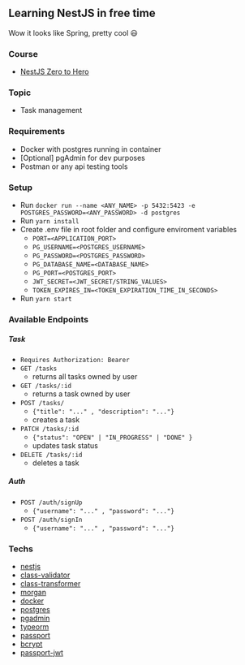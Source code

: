 ## Learning NestJS in free time

Wow it looks like Spring, pretty cool :smiley:

### Course

- [NestJS Zero to Hero](https://www.udemy.com/course/nestjs-zero-to-hero/)

### Topic
- Task management

### Requirements
* Docker with postgres running in container
* [Optional] pgAdmin for dev purposes
* Postman or any api testing tools

### Setup
- Run `docker run --name <ANY_NAME> -p 5432:5423 -e POSTGRES_PASSWORD=<ANY_PASSWORD> -d postgres`
- Run `yarn install`
- Create .env file in root folder and configure enviroment variables
  - `PORT=<APPLICATION_PORT>`
  - `PG_USERNAME=<POSTGRES_USERNAME>`
  - `PG_PASSWORD=<POSTGRES_PASSWORD>`
  - `PG_DATABASE_NAME=<DATABASE_NAME>`
  - `PG_PORT=<POSTGRES_PORT>`
  - `JWT_SECRET=<JWT_SECRET/STRING_VALUES>`
  - `TOKEN_EXPIRES_IN=<TOKEN_EXPIRATION_TIME_IN_SECONDS>`
 - Run `yarn start`

### Available Endpoints
##### Task
- `Requires Authorization: Bearer`
- `GET /tasks`
  - returns all tasks owned by user
- `GET /tasks/:id`
  - returns a task owned by user
- `POST /tasks/`
  - `{"title": "..." , "description": "..."}`
  - creates a task
- `PATCH /tasks/:id`
  - `{"status": "OPEN" | "IN_PROGRESS" | "DONE" }`
  - updates task status
- `DELETE /tasks/:id`
  - deletes a task

##### Auth
- `POST /auth/signUp`
  - `{"username": "..." , "password": "..."}`
- `POST /auth/signIn`
  - `{"username": "..." , "password": "..."}`

### Techs

- [nestjs](https://github.com/nestjs/nest)
- [class-validator](https://github.com/typestack/class-validator)
- [class-transformer](https://github.com/typestack/class-transformer)
- [morgan](https://github.com/expressjs/morgan)
- [docker](https://www.docker.com/)
- [postgres](https://www.postgresql.org/)
- [pgadmin](https://www.pgadmin.org/)
- [typeorm](https://github.com/typeorm/typeorm)
- [passport](https://github.com/jaredhanson/passport)
- [bcrypt](https://github.com/kelektiv/node.bcrypt.js)
- [passport-jwt](https://github.com/mikenicholson/passport-jwt)
